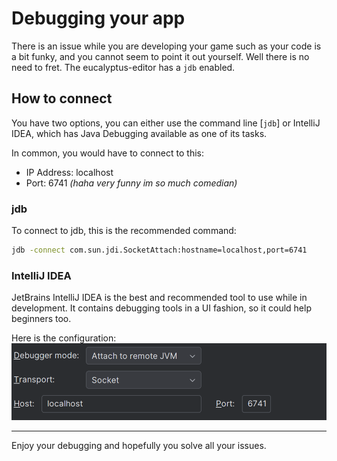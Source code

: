# Debugging your app

There is an issue while you are developing your game such as your code is
a bit funky, and you cannot seem to point it out yourself. Well there is no 
need to fret. The eucalyptus-editor has a `jdb` enabled. 

## How to connect

You have two options, you can either use the command line [`jdb`] or 
IntelliJ IDEA, which has Java Debugging available as one of its tasks. 

In common, you would have to connect to this: 
- IP Address: localhost
- Port: 6741 *(haha very funny im so much comedian)*

### jdb

To connect to jdb, this is the recommended command: 

```bash
jdb -connect com.sun.jdi.SocketAttach:hostname=localhost,port=6741
```

[//]: # (Don't ask why, but this one just works for me)

### IntelliJ IDEA

JetBrains IntelliJ IDEA is the best and recommended tool to use
while in development. It contains debugging tools in a UI fashion,
so it could help beginners too. 

Here is the configuration:
![img.png](images/img.png)

---
Enjoy your debugging and hopefully you solve all your issues. 